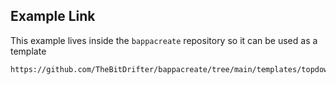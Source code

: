 ## Example Link

This example lives inside the `bappacreate` repository so it can be used as a template

```zsh
https://github.com/TheBitDrifter/bappacreate/tree/main/templates/topdown
```
